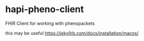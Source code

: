 # hapi-pheno-client
FHIR Client for working with phenopackets

this may be useful
https://jekyllrb.com/docs/installation/macos/
